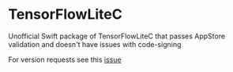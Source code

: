 # TensorFlowLiteC

Unofficial Swift package of TensorFlowLiteC that passes AppStore validation and doesn't have issues with code-signing

For version requests see this [issue](https://github.com/tareksabry1337/TensorFlowLiteC/issues/1)
